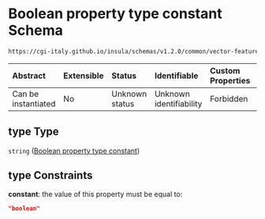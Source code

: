 # Boolean property type constant Schema

```txt
https://cgi-italy.github.io/insula/schemas/v1.2.0/common/vector-feature-property.schema.json#/$defs/booleanProperty/properties/type
```



| Abstract            | Extensible | Status         | Identifiable            | Custom Properties | Additional Properties | Access Restrictions | Defined In                                                                                                         |
| :------------------ | :--------- | :------------- | :---------------------- | :---------------- | :-------------------- | :------------------ | :----------------------------------------------------------------------------------------------------------------- |
| Can be instantiated | No         | Unknown status | Unknown identifiability | Forbidden         | Allowed               | none                | [vector-feature-property.schema.json\*](schemas/common/vector-feature-property.schema.json) |

## type Type

`string` ([Boolean property type constant](vector-feature-property-defs-boolean-feature-attribute-properties-boolean-property-type-constant.md))

## type Constraints

**constant**: the value of this property must be equal to:

```json
"boolean"
```
